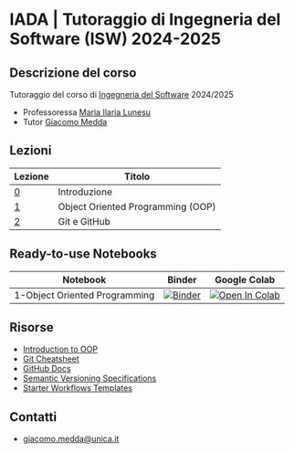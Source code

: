 # IADA | Tutoraggio di Ingegneria del Software (ISW) 2024-2025

<!-- New section -->

## Descrizione del corso

Tutoraggio del corso di [Ingegneria del Software](https://unica.coursecatalogue.cineca.it/insegnamenti/2025/21412/2021/9999/11022) 2024/2025

- Professoressa [Maria Ilaria Lunesu](https://web.unica.it/unica/page/it/mariai_lunesu)
- Tutor [Giacomo Medda](https://jackmedda.github.io)

<!-- New section -->

## Lezioni

<div class="scrollable">

| Lezione | Titolo |
|---------|--------|
| [0](https://isw-iada.github.io/Tutoraggio-ISW-IADA-2024-2025/lezioni/0-Introduzione/) | Introduzione  |
| [1](https://github.com/isw-iada/Tutoraggio-ISW-IADA-2024-2025/blob/main/lezioni/1-OOP/oop.ipynb)  | Object Oriented Programming (OOP) |
| [2](https://isw-iada.github.io/Tutoraggio-ISW-IADA-2024-2025/lezioni/2-Git/) | Git e GitHub |

</div>

<!-- New section -->

## Ready-to-use Notebooks

| Notebook    | Binder  | Google Colab |
|--------------------------------|-------------------------------------------|-------------------------|
| 1-Object Oriented Programming  | [![Binder](https://mybinder.org/badge_logo.svg)](https://mybinder.org/v2/gh/isw-iada/Tutoraggio-ISW-IADA-2024-2025/HEAD?filepath=lezioni%2F1-OOP%2Foop.ipynb) | [![Open In Colab](https://colab.research.google.com/assets/colab-badge.svg)](https://colab.research.google.com/github/isw-iada/Tutoraggio-ISW-IADA-2024-2025/blob/main/lezioni/1-OOP/oop.ipynb)


<!-- New section -->

## Risorse

- [Introduction to OOP](https://www.pythonlikeyoumeanit.com/module_4.html)
- [Git Cheatsheet](https://ndpsoftware.com/git-cheatsheet.html)
- [GitHub Docs](https://docs.github.com/en)
- [Semantic Versioning Specifications](https://semver.org/)
- [Starter Workflows Templates](https://github.com/actions/starter-workflows)

<!-- New section -->

## Contatti

- [giacomo.medda@unica.it](mailto:giacomo.medda@unica.it)
